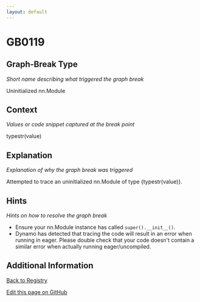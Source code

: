 ```yaml
---
layout: default
---
```

# GB0119

## Graph-Break Type
*Short name describing what triggered the graph break*

Uninitialized nn.Module

## Context
*Values or code snippet captured at the break point*

typestr(value)

## Explanation
*Explanation of why the graph break was triggered*

Attempted to trace an uninitialized nn.Module of type {typestr(value)}.

## Hints
*Hints on how to resolve the graph break*

- Ensure your nn.Module instance has called `super().__init__()`.
- Dynamo has detected that tracing the code will result in an error when running in eager. Please double check that your code doesn't contain a similar error when actually running eager/uncompiled.


## Additional Information

<!-- ADDITIONAL INFORMATION START - Add custom information below this line -->

<!-- ADDITIONAL INFORMATION END -->

[Back to Registry](../index.html)

[Edit this page on GitHub](https://github.com/pytorch-labs/compile-graph-break-site/edit/main/docs/gb/gb0119.md)
